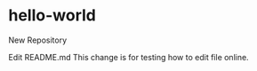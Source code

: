 hello-world
===========

New Repository


Edit README.md 
This change is for testing how to edit file online.
